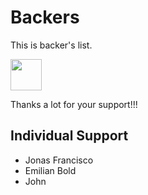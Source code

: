 # Backers

This is backer's list.

<a href="https://www.patreon.com/junichi11"><img src="https://c5.patreon.com/external/logo/become_a_patron_button@2x.png" height="50"></a>

Thanks a lot for your support!!!

## Individual Support

- Jonas Francisco
- Emilian Bold
- John
